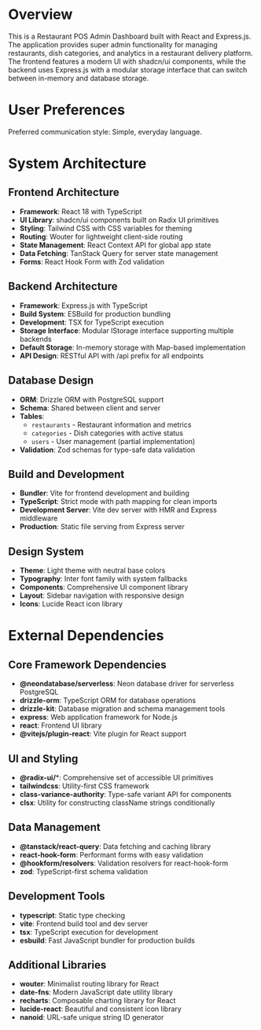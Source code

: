 # Overview

This is a Restaurant POS Admin Dashboard built with React and Express.js. The application provides super admin functionality for managing restaurants, dish categories, and analytics in a restaurant delivery platform. The frontend features a modern UI with shadcn/ui components, while the backend uses Express.js with a modular storage interface that can switch between in-memory and database storage.

# User Preferences

Preferred communication style: Simple, everyday language.

# System Architecture

## Frontend Architecture
- **Framework**: React 18 with TypeScript
- **UI Library**: shadcn/ui components built on Radix UI primitives
- **Styling**: Tailwind CSS with CSS variables for theming
- **Routing**: Wouter for lightweight client-side routing
- **State Management**: React Context API for global app state
- **Data Fetching**: TanStack Query for server state management
- **Forms**: React Hook Form with Zod validation

## Backend Architecture
- **Framework**: Express.js with TypeScript
- **Build System**: ESBuild for production bundling
- **Development**: TSX for TypeScript execution
- **Storage Interface**: Modular IStorage interface supporting multiple backends
- **Default Storage**: In-memory storage with Map-based implementation
- **API Design**: RESTful API with /api prefix for all endpoints

## Database Design
- **ORM**: Drizzle ORM with PostgreSQL support
- **Schema**: Shared between client and server
- **Tables**: 
  - `restaurants` - Restaurant information and metrics
  - `categories` - Dish categories with active status
  - `users` - User management (partial implementation)
- **Validation**: Zod schemas for type-safe data validation

## Build and Development
- **Bundler**: Vite for frontend development and building
- **TypeScript**: Strict mode with path mapping for clean imports
- **Development Server**: Vite dev server with HMR and Express middleware
- **Production**: Static file serving from Express server

## Design System
- **Theme**: Light theme with neutral base colors
- **Typography**: Inter font family with system fallbacks
- **Components**: Comprehensive UI component library
- **Layout**: Sidebar navigation with responsive design
- **Icons**: Lucide React icon library

# External Dependencies

## Core Framework Dependencies
- **@neondatabase/serverless**: Neon database driver for serverless PostgreSQL
- **drizzle-orm**: TypeScript ORM for database operations
- **drizzle-kit**: Database migration and schema management tools
- **express**: Web application framework for Node.js
- **react**: Frontend UI library
- **@vitejs/plugin-react**: Vite plugin for React support

## UI and Styling
- **@radix-ui/***: Comprehensive set of accessible UI primitives
- **tailwindcss**: Utility-first CSS framework
- **class-variance-authority**: Type-safe variant API for components
- **clsx**: Utility for constructing className strings conditionally

## Data Management
- **@tanstack/react-query**: Data fetching and caching library
- **react-hook-form**: Performant forms with easy validation
- **@hookform/resolvers**: Validation resolvers for react-hook-form
- **zod**: TypeScript-first schema validation

## Development Tools
- **typescript**: Static type checking
- **vite**: Frontend build tool and dev server
- **tsx**: TypeScript execution for development
- **esbuild**: Fast JavaScript bundler for production builds

## Additional Libraries
- **wouter**: Minimalist routing library for React
- **date-fns**: Modern JavaScript date utility library
- **recharts**: Composable charting library for React
- **lucide-react**: Beautiful and consistent icon library
- **nanoid**: URL-safe unique string ID generator